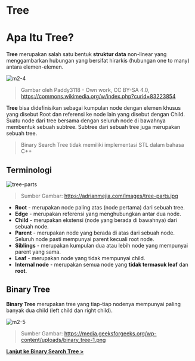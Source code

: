 # Tree

# Apa Itu Tree?

**Tree** merupakan salah satu bentuk **struktur data** non-linear yang menggambarkan hubungan yang bersifat hirarkis (hubungan one to many) antara elemen-elemen.

![m2-4](https://user-images.githubusercontent.com/86661387/222437488-47843965-7a1c-4ec5-8af0-4f4a89dd4035.png)

> Gambar oleh Paddy3118 - Own work, CC BY-SA 4.0, <https://commons.wikimedia.org/w/index.php?curid=83223854>

**Tree** bisa didefinisikan sebagai kumpulan node dengan elemen khusus yang disebut Root dan referensi ke node lain yang disebut dengan Child. Suatu node dari tree bersama dengan seluruh node di bawahnya membentuk sebuah subtree. Subtree dari sebuah tree juga merupakan sebuah tree.

> Binary Search Tree tidak memiliki implementasi STL dalam bahasa C++

## Terminologi

![tree-parts](https://user-images.githubusercontent.com/86661387/222440636-2b99c1d7-cc3d-4438-ab78-a98f9a2b96a1.jpg)

> Sumber Gambar: <https://adrianmejia.com/images/tree-parts.jpg>

- **Root** - merupakan node paling atas (node pertama) dari sebuah tree.
- **Edge** - merupakan referensi yang menghubungkan antar dua node.
- **Child** - merupakan ekstensi (node yang berada di bawahnya) dari sebuah node.
- **Parent** - merupakan node yang berada di atas dari sebuah node. Seluruh node pasti mempunyai parent kecuali root node.
- **Siblings** - merupakan kumpulan dua atau lebih node yang mempunyai parent yang sama.
- **Leaf** - merupakan node yang tidak mempunyai child.
- **Internal node** - merupakan semua node yang **tidak termasuk leaf** dan **root**.

## Binary Tree

**Binary Tree** merupakan tree yang tiap-tiap nodenya mempunyai paling banyak dua child (left child dan right child).

![m2-5](https://user-images.githubusercontent.com/86661387/222437731-e463c3db-a150-4e84-a535-f1c9686e7db9.png)

> Sumber Gambar: <https://media.geeksforgeeks.org/wp-content/uploads/binary_tree-1.png>

[**Lanjut ke Binary Search Tree >**](<https://github.com/Algoritma-dan-Pemrograman-ITS/StrukturData/wiki/Modul-2-(Binary-Search-Tree)>)
